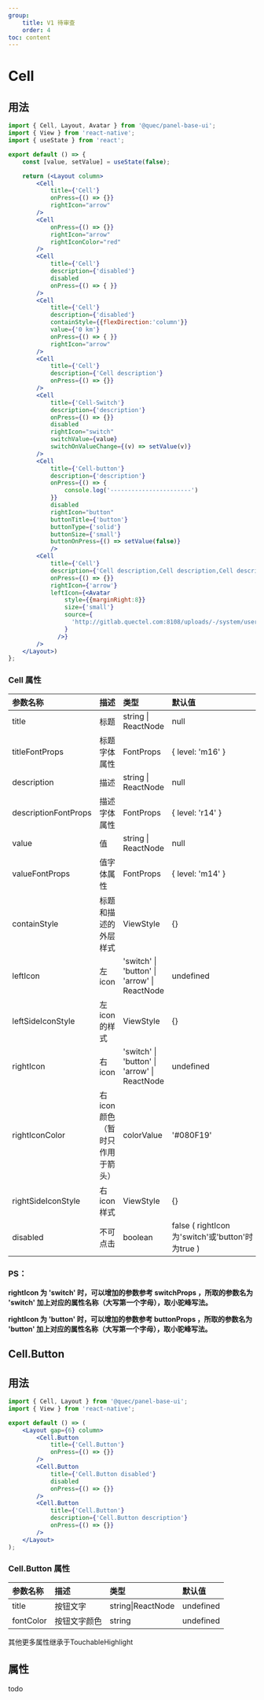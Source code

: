 ```yaml
---
group:
    title: V1 待审查
    order: 4
toc: content
---
```


# Cell

## 用法

```jsx
import { Cell, Layout, Avatar } from '@quec/panel-base-ui';
import { View } from 'react-native';
import { useState } from 'react';

export default () => {
    const [value, setValue] = useState(false);

    return (<Layout column>
        <Cell
            title={'Cell'}
            onPress={() => {}}
            rightIcon="arrow"
        />
        <Cell
            onPress={() => {}}
            rightIcon="arrow"
            rightIconColor="red"
        />
        <Cell
            title={'Cell'}
            description={'disabled'}
            disabled 
            onPress={() => { }}
        />
        <Cell
            title={'Cell'}
            description={'disabled'}
            containStyle={{flexDirection:'column'}}
            value={'0 km'}
            onPress={() => { }}
            rightIcon="arrow"
        />
        <Cell
            title={'Cell'}
            description={'Cell description'}
            onPress={() => {}}
        />
        <Cell
            title={'Cell-Switch'} 
            description={'description'}
            onPress={() => {}}
            disabled
            rightIcon="switch"
            switchValue={value}
            switchOnValueChange={(v) => setValue(v)}
        />
        <Cell
            title={'Cell-button'}
            description={'description'}
            onPress={() => {
                console.log('-----------------------')
            }}
            disabled
            rightIcon="button"
            buttonTitle={'button'}
            buttonType={'solid'}
            buttonSize={'small'}
            buttonOnPress={() => setValue(false)}
            />
        <Cell
            title={'Cell'}
            description={'Cell description,Cell description,Cell description,Cell description,Cell description,Cell description,Cell description,Cell,'}
            onPress={() => {}}
            rightIcon={'arrow'}
            leftIcon={<Avatar
                style={{marginRight:8}}
                size={'small'}
                source={
                  'http://gitlab.quectel.com:8108/uploads/-/system/user/avatar/195/avatar.png'
                }
              />}
        />
    </Layout>)
};
```
### Cell 属性

| 参数名称             | 描述                           | 类型                                          | 默认值                                          |
| :------------------- | :----------------------------- | :-------------------------------------------- | :---------------------------------------------- |
| title                | 标题                           | string \| ReactNode                           | null                                            |
| titleFontProps       | 标题字体属性                   | FontProps                                     | { level: 'm16' }                                |
| description          | 描述                           | string \| ReactNode                           | null                                            |
| descriptionFontProps | 描述字体属性                   | FontProps                                     | { level: 'r14' }                                |
| value                | 值                             | string \| ReactNode                           | null                                            |
| valueFontProps       | 值字体属性                     | FontProps                                     | { level: 'm14' }                                |
| containStyle         | 标题和描述的外层样式           | ViewStyle                                     | {}                                              |
| leftIcon             | 左icon                         | 'switch' \| 'button'  \| 'arrow' \| ReactNode | undefined                                       |
| leftSideIconStyle    | 左icon的样式                   | ViewStyle                                     | {}                                              |
| rightIcon            | 右icon                         | 'switch' \| 'button'  \| 'arrow' \| ReactNode | undefined                                       |
| rightIconColor       | 右icon颜色（暂时只作用于箭头） | colorValue                                    | '#080F19'                                       |
| rightSideIconStyle   | 右icon样式                     | ViewStyle                                     | {}                                              |
| disabled             | 不可点击                       | boolean                                       | false ( rightIcon为'switch'或'button'时为true ) |

### PS：

**rightIcon 为 'switch' 时，可以增加的参数参考 switchProps ，所取的参数名为 'switch' 加上对应的属性名称（大写第一个字母），取小驼峰写法。**

**rightIcon 为 'button' 时，可以增加的参数参考 buttonProps ，所取的参数名为 'button' 加上对应的属性名称（大写第一个字母），取小驼峰写法。**


## Cell.Button

## 用法

```jsx
import { Cell, Layout } from '@quec/panel-base-ui';
import { View } from 'react-native';

export default () => (
    <Layout gap={6} column>
        <Cell.Button
            title={'Cell.Button'}
            onPress={() => {}}
        />
        <Cell.Button
            title={'Cell.Button disabled'}
            disabled
            onPress={() => {}}
        />
        <Cell.Button
            title={'Cell.Button'}
            description={'Cell.Button description'}
            onPress={() => {}}
        />
    </Layout>
);
```

### Cell.Button 属性

| 参数名称  | 描述         | 类型              | 默认值    |
| :-------- | :----------- | :---------------- | :-------- |
| title     | 按钮文字     | string\|ReactNode | undefined |
| fontColor | 按钮文字颜色 | string            | undefined |

其他更多属性继承于TouchableHighlight

## 属性

todo
